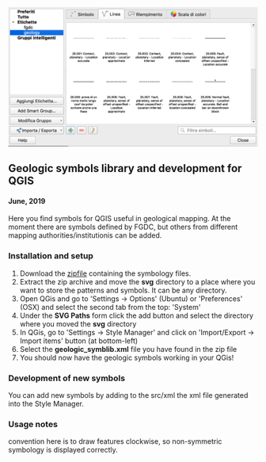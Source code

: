 
![QGIS](docs/images/ss01.png)

## Geologic symbols library and development for QGIS 
#### June, 2019


Here you find symbols for QGIS useful in geological mapping.  At the moment there are symbols defined by FGDC, but others from different mapping authorities/institutionis can be added.

### Installation and setup

1. Download the [zipfile](https://github.com/afrigeri/geologic-symbols-qgis/raw/master/dist/geologic_symbols_qgis.zip) containing the symbology files.
2. Extract the zip archive and move the __svg__ directory to a place where you want to store the patterns and symbols.  It can be any directory.
3. Open QGis and go to 'Settings -> Options' (Ubuntu) or 'Preferences' (OSX) and select the second tab from the top: 'System'
4. Under the __SVG Paths__ form click the add button and select the directory where you moved the __svg__ directory
5. In QGis, go to 'Settings -> Style Manager' and click on 'Import/Export -> Import items' button (at bottom-left)
6. Select the __geologic_symblib.xml__ file you have found in the zip file
7. You should now have the geologic symbols working in your QGis!

### Development of new symbols

You can add new symbols by adding to the src/xml the xml file generated into the Style Manager.

### Usage notes

convention here is to draw features clockwise, so non-symmetric symbology is displayed correctly.




